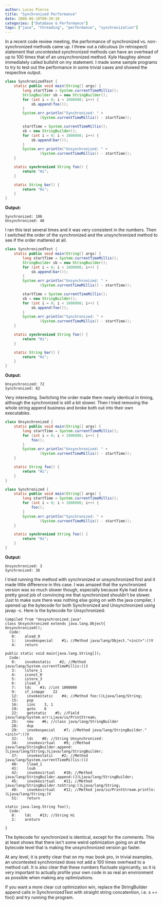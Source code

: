 ```yaml
---
author: Lucas Pierce
title: "Synchronized Performance"
date: 2008-06-10T00:39:10
categories: ["Database & Performance"]
tags: ["java", "threading", "performance", "synchronization"]
---
```


In a recent code review meeting, the performance of synchronized vs. non-synchronized methods came up. I threw out a ridiculous (in retrospect) statement that uncontested synchronized methods can have an overhead of up to 100 times that of an unsynchronized method. Kyle Haughey almost immediately called bullshit on my statement. I made some sample programs to try to test out the performance in some trivial cases and showed the respective output.

```java
class SynchronizedTest {  
    static public void main(String[] args) {  
        long startTime = System.currentTimeMillis();  
        StringBuilder sb = new StringBuilder();  
        for (int i = 0; i < 1000000; i++) {  
            sb.append(foo());  
        }  
        System.err.println("Synchronized: " +   
                (System.currentTimeMillis() - startTime));

        startTime = System.currentTimeMillis();  
        sb = new StringBuilder();  
        for (int i = 0; i < 1000000; i++) {  
            sb.append(bar());  
        }  
        System.err.println("Unsynchronized: " +   
                (System.currentTimeMillis() - startTime));  
    }

    static synchronized String foo() {  
        return "Hi";  
    }

    static String bar() {  
        return "Hi";  
    }  
}
```

**Output:**
```
Synchronized: 106  
Unsynchronized: 46
```

I ran this test several times and it was very consistent in the numbers. Then I switched the order of the synchronized and the unsynchronized method to see if the order mattered at all.

```java
class SynchronizedTest {  
    static public void main(String[] args) {  
        long startTime = System.currentTimeMillis();  
        StringBuilder sb = new StringBuilder();  
        for (int i = 0; i < 1000000; i++) {  
            sb.append(bar());  
        }  
        System.err.println("Unsynchronized: " +   
                (System.currentTimeMillis() - startTime));

        startTime = System.currentTimeMillis();  
        sb = new StringBuilder();  
        for (int i = 0; i < 1000000; i++) {  
            sb.append(foo());  
        }  
        System.err.println("Synchronized: " +   
                (System.currentTimeMillis() - startTime));  
    }

    static synchronized String foo() {  
        return "Hi";  
    }

    static String bar() {  
        return "Hi";  
    }  
}
```

**Output:**
```
Unsynchronized: 72  
Synchronized: 82
```

Very interesting. Switching the order made them nearly identical in timing, although the synchronized is still a bit slower. Then I tried removing the whole string append business and broke both out into their own executables.

```java
class Unsynchronized {  
    static public void main(String[] args) {  
        long startTime = System.currentTimeMillis();  
        for (int i = 0; i < 1000000; i++) {  
            foo();  
        }  
        System.err.println("Unsynchronized: " +   
                (System.currentTimeMillis() - startTime));  
    }

    static String foo() {  
        return "Hi";  
    }  
}

class Synchronized {  
    static public void main(String[] args) {  
        long startTime = System.currentTimeMillis();  
        for (int i = 0; i < 1000000; i++) {  
            foo();  
        }  
        System.err.println("Synchronized: " +   
                (System.currentTimeMillis() - startTime));  
    }

    static synchronized String foo() {  
        return "Hi";  
    }  
}
```

**Output:**
```
Unsynchronized: 3  
Synchronized: 36
```

I tried running the method with synchronized or unsynchronized first and it made little difference in this case. I was amazed that the synchronized version was so much slower though, especially because Kyle had done a pretty good job of convincing me that synchronized shouldn't be slower. Just to make sure there was nothing else going on with the java compiler, I opened up the bytecode for both Synchronized and Unsynchronized using javap -c. Here is the bytecode for Unsychronized:

```
Compiled from "Unsynchronized.java"  
class Unsynchronized extends java.lang.Object{  
Unsynchronized();  
  Code:  
   0:    aload_0  
   1:    invokespecial    #1; //Method java/lang/Object."<init>":()V  
   4:    return

public static void main(java.lang.String[]);  
  Code:  
   0:    invokestatic    #2; //Method java/lang/System.currentTimeMillis:()J  
   3:    lstore_1  
   4:    iconst_0  
   5:    istore_3  
   6:    iload_3  
   7:    ldc    #3; //int 1000000  
   9:    if_icmpge    22  
   12:    invokestatic    #4; //Method foo:()Ljava/lang/String;  
   15:    pop  
   16:    iinc    3, 1  
   19:    goto    6  
   22:    getstatic    #5; //Field java/lang/System.err:Ljava/io/PrintStream;  
   25:    new    #6; //class java/lang/StringBuilder  
   28:    dup  
   29:    invokespecial    #7; //Method java/lang/StringBuilder."<init>":()V  
   32:    ldc    #8; //String Unsynchronized:   
   34:    invokevirtual    #9; //Method java/lang/StringBuilder.append:(Ljava/lang/String;)Ljava/lang/StringBuilder;  
   37:    invokestatic    #2; //Method java/lang/System.currentTimeMillis:()J  
   40:    lload_1  
   41:    lsub  
   42:    invokevirtual    #10; //Method java/lang/StringBuilder.append:(J)Ljava/lang/StringBuilder;  
   45:    invokevirtual    #11; //Method java/lang/StringBuilder.toString:()Ljava/lang/String;  
   48:    invokevirtual    #12; //Method java/io/PrintStream.println:(Ljava/lang/String;)V  
   51:    return

static java.lang.String foo();  
  Code:  
   0:    ldc    #13; //String Hi  
   2:    areturn

}
```

The bytecode for synchronized is identical, except for the comments. This at least shows that there isn't some weird optimization going on at the bytecode level that is making the unsynchronized version go faster.

At any level, it is pretty clear that on my mac book pro, in trivial examples, an uncontested synchronized does not add a 100 times overhead to a method call. It is also clear that these numbers fluctuate signicantly, so it is very important to actually profile your own code in as real an environment as possible when making any optimizations.

If you want a more clear cut optimization win, replace the StringBuilder append calls in SynchronizedTest with straight string concatention, i.e. s += foo() and try running the program.